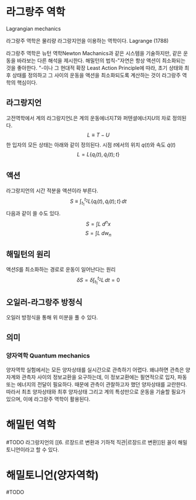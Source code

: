 # 라그랑주 역학
Lagrangian mechanics

라그랑주 역학은 물리량 라그랑지언을 이용하는 역학이다. Lagrange (1788)

라그랑주 역학은 뉴턴 역학Newton Machanics과 같은 시스템을 기술하지만, 같은 운동을 바라보는 다른 해석을 제시한다. 해밀턴의 법칙-"자연은 항상 액션이 최소화되는 것을 좋아한다. "-이나 그 현대적 확장 Least Action Principle에 따라, 초기 상태와 최후 상태를 정의하고 그 사이의 운동을 액션을 최소화되도록 계산하는 것이 라그랑주 역학의 핵심이다.


## 라그랑지언
고전역학에서 계의 라그랑지언$L$은 계의 운동에너지$T$와 퍼텐셜에너지$U$의 차로 정의된다.
$$L \equiv T - U$$
한 입자의 모든 상태는 아래와 같이 정의된다. 시점 $t$에서의 위치 $q(t)$와 속도 $\dot{q}(t)$
$$L = L\{q_i(t), \dot{q}_i(t); t\}$$


## 액션
라그랑지언의 시간 적분을 액션이라 부른다.
$$S \equiv \int_{t_{1}}^{t_{2}}L\{q_{i}(t),\, \dot{q}_{i}(t) ; \, t \}\,dt$$
다음과 같이 쓸 수도 있다.
$$S=\int L \; d^{n}x$$
$$S=\int L \; dw_{n}$$


## 해밀턴의 원리
액션$S$를 최소화하는 경로로 운동이 일어난다는 원리
$$\displaystyle \delta S=\delta \int_{t_{1}}^{t_{2}} L\,dt=0 $$


## 오일러-라그랑주 방정식
오일러 방정식을 통해 위 미분을 풀 수 있다.


## 의미

### 양자역학 Quantum mechanics
양자역학 실험에서는 모든 양자상태를 실시간으로 관측하기 어렵다. 왜냐하면 관측은 양자계와 관측자 사이의 정보교환을 요구하는데, 이 정보교환에는 필연적으로 입자, 파동 또는 에너지의 전달이 필요하다. 때문에 관측이 관찰하고자 했던 양자상태를 교란한다. 따라서 최초 양자상태와 최후 양자상태 그리고 계의 특성만으로 운동을 기술할 필요가 있으며, 이에 라그랑주 역학이 활용된다.


# 해밀턴 역학
#TODO 
라그랑지언의 [[6. 르장드르 변환과 기하적 직관|르장드르 변환]]된 꼴이 해밀토니언이라고 할 수 있다.


# 해밀토니언(양자역학)
#TODO 